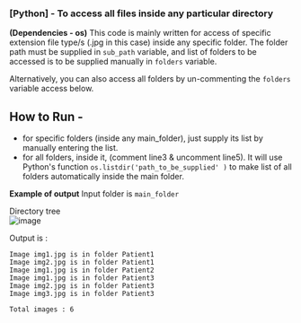 ### [Python] - To access all files inside any particular directory 
**(Dependencies - os)**
This code is mainly written for access of specific extension file type/s (.jpg in this case) inside any specific folder. The folder path must be supplied in `sub_path` variable, and list of folders to be accessed is to be supplied manually in `folders` variable.

Alternatively, you can also access all folders by un-commenting the `folders` variable access below.

## How to Run -
- for specific folders (inside any main_folder), just supply its list by manually entering the list.
- for all folders, inside it, (comment line3 & uncomment line5). It will use Python's function `os.listdir('path_to_be_supplied' )` to make list of all folders automatically inside the main folder. 

**Example of output**
Input folder is `main_folder`

Directory tree<br> 
![image](https://user-images.githubusercontent.com/10254081/61349139-94475c00-a852-11e9-80b4-0222344c1e6a.png)

Output is :
```
Image img1.jpg is in folder Patient1
Image img2.jpg is in folder Patient1
Image img1.jpg is in folder Patient2
Image img1.jpg is in folder Patient3
Image img2.jpg is in folder Patient3
Image img3.jpg is in folder Patient3

Total images : 6
```
